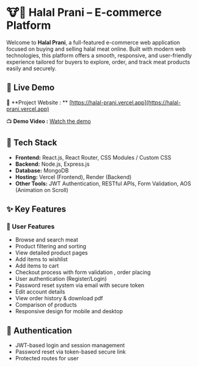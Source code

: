 # 🐮🐔 Halal Prani – E-commerce Platform

Welcome to **Halal Prani**, a full-featured e-commerce web application focused on buying and selling halal meat online. Built with modern web technologies, this platform offers a smooth, responsive, and user-friendly experience tailored for buyers to explore, order, and track meat products easily and securely.

## 🚀 Live Demo

🔗 **Project Website : ** [https://halal-prani.vercel.app](https://halal-prani.vercel.app)

📺 **Demo Video :**  [Watch the demo](https://drive.google.com/file/d/1eTYAia6eM5tEj_zj_gVQDC3mpAebOzQP)

## 🧰 Tech Stack

- **Frontend:** React.js, React Router, CSS Modules / Custom CSS
- **Backend:** Node.js, Express.js
- **Database:** MongoDB
- **Hosting:** Vercel (Frontend), Render (Backend)
- **Other Tools:** JWT Authentication, RESTful APIs, Form Validation, AOS (Animation on Scroll)

## ✨ Key Features

### 🛒 User Features
- Browse and search meat
- Product filtering and sorting
- View detailed product pages
- Add items to wishlist
- Add items to cart
- Checkout process with form validation , order placing
- User authentication (Register/Login)
- Password reset system via email with secure token
- Edit account details
- View order history & download pdf
- Comparison of products
- Responsive design for mobile and desktop

## 🔐 Authentication

- JWT-based login and session management
- Password reset via token-based secure link
- Protected routes for user 

